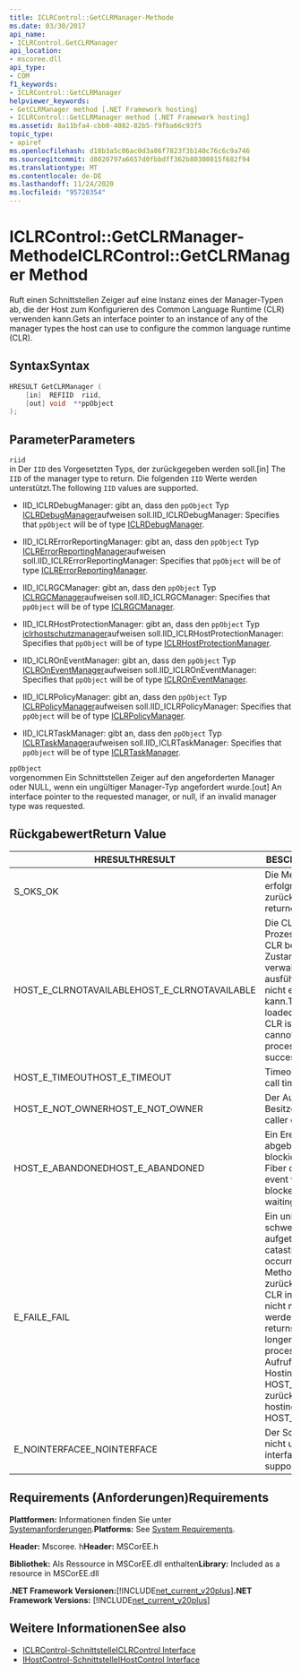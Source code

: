 ```yaml
---
title: ICLRControl::GetCLRManager-Methode
ms.date: 03/30/2017
api_name:
- ICLRControl.GetCLRManager
api_location:
- mscoree.dll
api_type:
- COM
f1_keywords:
- ICLRControl::GetCLRManager
helpviewer_keywords:
- GetCLRManager method [.NET Framework hosting]
- ICLRControl::GetCLRManager method [.NET Framework hosting]
ms.assetid: 8a11bfa4-cbb0-4082-82b5-f9fba66c93f5
topic_type:
- apiref
ms.openlocfilehash: d18b3a5c06ac0d3a86f7823f3b140c76c6c9a746
ms.sourcegitcommit: d8020797a6657d0fbbdff362b80300815f682f94
ms.translationtype: MT
ms.contentlocale: de-DE
ms.lasthandoff: 11/24/2020
ms.locfileid: "95728354"
---
```

# <a name="iclrcontrolgetclrmanager-method"></a><span data-ttu-id="58d81-102">ICLRControl::GetCLRManager-Methode</span><span class="sxs-lookup"><span data-stu-id="58d81-102">ICLRControl::GetCLRManager Method</span></span>

<span data-ttu-id="58d81-103">Ruft einen Schnittstellen Zeiger auf eine Instanz eines der Manager-Typen ab, die der Host zum Konfigurieren des Common Language Runtime (CLR) verwenden kann.</span><span class="sxs-lookup"><span data-stu-id="58d81-103">Gets an interface pointer to an instance of any of the manager types the host can use to configure the common language runtime (CLR).</span></span>  
  
## <a name="syntax"></a><span data-ttu-id="58d81-104">Syntax</span><span class="sxs-lookup"><span data-stu-id="58d81-104">Syntax</span></span>  
  
```cpp  
HRESULT GetCLRManager (  
    [in]  REFIID  riid,  
    [out] void  **ppObject  
);  
```  
  
## <a name="parameters"></a><span data-ttu-id="58d81-105">Parameter</span><span class="sxs-lookup"><span data-stu-id="58d81-105">Parameters</span></span>  

 `riid`  
 <span data-ttu-id="58d81-106">in Der `IID` des Vorgesetzten Typs, der zurückgegeben werden soll.</span><span class="sxs-lookup"><span data-stu-id="58d81-106">[in] The `IID` of the manager type to return.</span></span> <span data-ttu-id="58d81-107">Die folgenden `IID` Werte werden unterstützt.</span><span class="sxs-lookup"><span data-stu-id="58d81-107">The following `IID` values are supported.</span></span>  
  
- <span data-ttu-id="58d81-108">IID_ICLRDebugManager: gibt an, dass den `ppObject` Typ [ICLRDebugManager](iclrdebugmanager-interface.md)aufweisen soll.</span><span class="sxs-lookup"><span data-stu-id="58d81-108">IID_ICLRDebugManager: Specifies that `ppObject` will be of type [ICLRDebugManager](iclrdebugmanager-interface.md).</span></span>  
  
- <span data-ttu-id="58d81-109">IID_ICLRErrorReportingManager: gibt an, dass den `ppObject` Typ [ICLRErrorReportingManager](iclrerrorreportingmanager-interface.md)aufweisen soll.</span><span class="sxs-lookup"><span data-stu-id="58d81-109">IID_ICLRErrorReportingManager: Specifies that `ppObject` will be of type [ICLRErrorReportingManager](iclrerrorreportingmanager-interface.md).</span></span>  
  
- <span data-ttu-id="58d81-110">IID_ICLRGCManager: gibt an, dass den `ppObject` Typ [ICLRGCManager](iclrgcmanager-interface.md)aufweisen soll.</span><span class="sxs-lookup"><span data-stu-id="58d81-110">IID_ICLRGCManager: Specifies that `ppObject` will be of type [ICLRGCManager](iclrgcmanager-interface.md).</span></span>  
  
- <span data-ttu-id="58d81-111">IID_ICLRHostProtectionManager: gibt an, dass den `ppObject` Typ [iclrhostschutzmanager](iclrhostprotectionmanager-interface.md)aufweisen soll.</span><span class="sxs-lookup"><span data-stu-id="58d81-111">IID_ICLRHostProtectionManager: Specifies that `ppObject` will be of type [ICLRHostProtectionManager](iclrhostprotectionmanager-interface.md).</span></span>  
  
- <span data-ttu-id="58d81-112">IID_ICLROnEventManager: gibt an, dass den `ppObject` Typ [ICLROnEventManager](iclroneventmanager-interface.md)aufweisen soll.</span><span class="sxs-lookup"><span data-stu-id="58d81-112">IID_ICLROnEventManager: Specifies that `ppObject` will be of type [ICLROnEventManager](iclroneventmanager-interface.md).</span></span>  
  
- <span data-ttu-id="58d81-113">IID_ICLRPolicyManager: gibt an, dass den `ppObject` Typ [ICLRPolicyManager](iclrpolicymanager-interface.md)aufweisen soll.</span><span class="sxs-lookup"><span data-stu-id="58d81-113">IID_ICLRPolicyManager: Specifies that `ppObject` will be of type [ICLRPolicyManager](iclrpolicymanager-interface.md).</span></span>  
  
- <span data-ttu-id="58d81-114">IID_ICLRTaskManager: gibt an, dass den `ppObject` Typ [ICLRTaskManager](iclrtaskmanager-interface.md)aufweisen soll.</span><span class="sxs-lookup"><span data-stu-id="58d81-114">IID_ICLRTaskManager: Specifies that `ppObject` will be of type [ICLRTaskManager](iclrtaskmanager-interface.md).</span></span>  
  
 `ppObject`  
 <span data-ttu-id="58d81-115">vorgenommen Ein Schnittstellen Zeiger auf den angeforderten Manager oder NULL, wenn ein ungültiger Manager-Typ angefordert wurde.</span><span class="sxs-lookup"><span data-stu-id="58d81-115">[out] An interface pointer to the requested manager, or null, if an invalid manager type was requested.</span></span>  
  
## <a name="return-value"></a><span data-ttu-id="58d81-116">Rückgabewert</span><span class="sxs-lookup"><span data-stu-id="58d81-116">Return Value</span></span>  
  
|<span data-ttu-id="58d81-117">HRESULT</span><span class="sxs-lookup"><span data-stu-id="58d81-117">HRESULT</span></span>|<span data-ttu-id="58d81-118">BESCHREIBUNG</span><span class="sxs-lookup"><span data-stu-id="58d81-118">Description</span></span>|  
|-------------|-----------------|  
|<span data-ttu-id="58d81-119">S_OK</span><span class="sxs-lookup"><span data-stu-id="58d81-119">S_OK</span></span>|<span data-ttu-id="58d81-120">Die Methode wurde erfolgreich zurückgegeben.</span><span class="sxs-lookup"><span data-stu-id="58d81-120">The method returned successfully.</span></span>|  
|<span data-ttu-id="58d81-121">HOST_E_CLRNOTAVAILABLE</span><span class="sxs-lookup"><span data-stu-id="58d81-121">HOST_E_CLRNOTAVAILABLE</span></span>|<span data-ttu-id="58d81-122">Die CLR wurde nicht in einen Prozess geladen, oder die CLR befindet sich in einem Zustand, in dem Sie verwalteten Code nicht ausführen oder den-Befehl nicht erfolgreich verarbeiten kann.</span><span class="sxs-lookup"><span data-stu-id="58d81-122">The CLR has not been loaded into a process, or the CLR is in a state in which it cannot run managed code or process the call successfully.</span></span>|  
|<span data-ttu-id="58d81-123">HOST_E_TIMEOUT</span><span class="sxs-lookup"><span data-stu-id="58d81-123">HOST_E_TIMEOUT</span></span>|<span data-ttu-id="58d81-124">Timeout des Aufrufes.</span><span class="sxs-lookup"><span data-stu-id="58d81-124">The call timed out.</span></span>|  
|<span data-ttu-id="58d81-125">HOST_E_NOT_OWNER</span><span class="sxs-lookup"><span data-stu-id="58d81-125">HOST_E_NOT_OWNER</span></span>|<span data-ttu-id="58d81-126">Der Aufrufer ist nicht Besitzer der Sperre.</span><span class="sxs-lookup"><span data-stu-id="58d81-126">The caller does not own the lock.</span></span>|  
|<span data-ttu-id="58d81-127">HOST_E_ABANDONED</span><span class="sxs-lookup"><span data-stu-id="58d81-127">HOST_E_ABANDONED</span></span>|<span data-ttu-id="58d81-128">Ein Ereignis wurde abgebrochen, während ein blockierter Thread oder eine Fiber darauf wartete.</span><span class="sxs-lookup"><span data-stu-id="58d81-128">An event was canceled while a blocked thread or fiber was waiting on it.</span></span>|  
|<span data-ttu-id="58d81-129">E_FAIL</span><span class="sxs-lookup"><span data-stu-id="58d81-129">E_FAIL</span></span>|<span data-ttu-id="58d81-130">Ein unbekannter schwerwiegender Fehler ist aufgetreten.</span><span class="sxs-lookup"><span data-stu-id="58d81-130">An unknown catastrophic failure occurred.</span></span> <span data-ttu-id="58d81-131">Nachdem eine Methode E_FAIL zurückgegeben hat, kann die CLR innerhalb des Prozesses nicht mehr verwendet werden.</span><span class="sxs-lookup"><span data-stu-id="58d81-131">After a method returns E_FAIL, the CLR is no longer usable within the process.</span></span> <span data-ttu-id="58d81-132">Nachfolgende Aufrufe von Hostingmethoden geben HOST_E_CLRNOTAVAILABLE zurück.</span><span class="sxs-lookup"><span data-stu-id="58d81-132">Subsequent calls to hosting methods return HOST_E_CLRNOTAVAILABLE.</span></span>|  
|<span data-ttu-id="58d81-133">E_NOINTERFACE</span><span class="sxs-lookup"><span data-stu-id="58d81-133">E_NOINTERFACE</span></span>|<span data-ttu-id="58d81-134">Der Schnittstellentyp wird nicht unterstützt.</span><span class="sxs-lookup"><span data-stu-id="58d81-134">The interface type is not supported.</span></span>|  
  
## <a name="requirements"></a><span data-ttu-id="58d81-135">Requirements (Anforderungen)</span><span class="sxs-lookup"><span data-stu-id="58d81-135">Requirements</span></span>  

 <span data-ttu-id="58d81-136">**Plattformen:** Informationen finden Sie unter [Systemanforderungen](../../get-started/system-requirements.md).</span><span class="sxs-lookup"><span data-stu-id="58d81-136">**Platforms:** See [System Requirements](../../get-started/system-requirements.md).</span></span>  
  
 <span data-ttu-id="58d81-137">**Header:** Mscoree. h</span><span class="sxs-lookup"><span data-stu-id="58d81-137">**Header:** MSCorEE.h</span></span>  
  
 <span data-ttu-id="58d81-138">**Bibliothek:** Als Ressource in MSCorEE.dll enthalten</span><span class="sxs-lookup"><span data-stu-id="58d81-138">**Library:** Included as a resource in MSCorEE.dll</span></span>  
  
 <span data-ttu-id="58d81-139">**.NET Framework Versionen:**[!INCLUDE[net_current_v20plus](../../../../includes/net-current-v20plus-md.md)]</span><span class="sxs-lookup"><span data-stu-id="58d81-139">**.NET Framework Versions:** [!INCLUDE[net_current_v20plus](../../../../includes/net-current-v20plus-md.md)]</span></span>  
  
## <a name="see-also"></a><span data-ttu-id="58d81-140">Weitere Informationen</span><span class="sxs-lookup"><span data-stu-id="58d81-140">See also</span></span>

- [<span data-ttu-id="58d81-141">ICLRControl-Schnittstelle</span><span class="sxs-lookup"><span data-stu-id="58d81-141">ICLRControl Interface</span></span>](iclrcontrol-interface.md)
- [<span data-ttu-id="58d81-142">IHostControl-Schnittstelle</span><span class="sxs-lookup"><span data-stu-id="58d81-142">IHostControl Interface</span></span>](ihostcontrol-interface.md)
